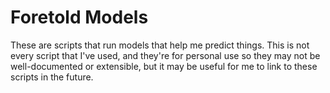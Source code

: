 # Foretold Models

These are scripts that run models that help me predict things. This is not every script that I've used, and they're for personal use so they may not be well-documented or extensible, but it may be useful for me to link to these scripts in the future.
